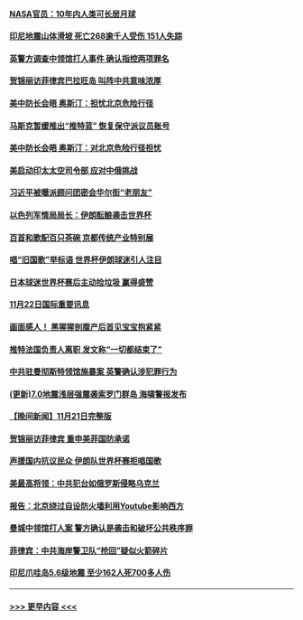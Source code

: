 #### [NASA官员：10年内人类可长居月球](../pages/prog202/a103580989.md?t=11230850) 
#### [印尼地震山体滑坡 死亡268逾千人受伤 151人失踪](../pages/prog202/a103580910.md?t=11230850) 
#### [英警方调查中领馆打人事件 确认指控两项罪名](../pages/prog202/a103580932.md?t=11230850) 
#### [贺锦丽访菲律宾巴拉旺岛 叫阵中共意味浓厚](../pages/prog202/a103580913.md?t=11230850) 
#### [美中防长会晤 奥斯汀：担忧北京危险行径](../pages/prog202/a103580908.md?t=11230850) 
#### [马斯克暂缓推出“推特蓝” 恢复保守派议员账号](../pages/prog202/a103580891.md?t=11230850) 
#### [美中防长会晤 奥斯汀：对北京危险行径担忧](../pages/prog202/a103580814.md?t=11230850) 
#### [美启动印太太空司令部 应对中俄挑战](../pages/prog202/a103580750.md?t=11230850) 
#### [习近平被曝派顾问团密会华尔街“老朋友”](../pages/prog202/a103580720.md?t=11230850) 
#### [以色列军情局局长：伊朗酝酿袭击世界杯](../pages/prog202/a103580585.md?t=11230850) 
#### [百首和歌配百只茶碗 京都传统产业特别展](../pages/prog202/a103580603.md?t=11230850) 
#### [唱“旧国歌”举标语 世界杯伊朗球迷引人注目](../pages/prog202/a103580608.md?t=11230850) 
#### [日本球迷世界杯赛后主动捡垃圾 赢得盛赞](../pages/prog202/a103580591.md?t=11230850) 
#### [11月22日国际重要讯息](../pages/prog202/a103580592.md?t=11230850) 
#### [画面感人！ 黑猩猩剖腹产后首见宝宝抱紧紧](../pages/prog202/a103580480.md?t=11230850) 
#### [推特法国负责人离职 发文称“一切都结束了”](../pages/prog202/a103580484.md?t=11230850) 
#### [中共驻曼彻斯特领馆施暴案 英警确认涉犯罪行为](../pages/prog202/a103580425.md?t=11230850) 
#### [(更新)7.0地震浅层强震袭索罗门群岛 海啸警报发布](../pages/prog202/a103580303.md?t=11230850) 
#### [【晚间新闻】11月21日完整版](../pages/prog202/a103580306.md?t=11230850) 
#### [贺锦丽访菲律宾 重申美菲国防承诺](../pages/prog202/a103580183.md?t=11230850) 
#### [声援国内抗议民众 伊朗队世界杯赛拒唱国歌](../pages/prog202/a103580192.md?t=11230850) 
#### [美最高将领：中共犯台如俄罗斯侵略乌克兰](../pages/prog202/a103580046.md?t=11230850) 
#### [报告：北京绕过自设防火墙利用Youtube影响西方](../pages/prog202/a103580021.md?t=11230850) 
#### [曼城中领馆打人案 警方确认是袭击和破坏公共秩序罪](../pages/prog202/a103579743.md?t=11230850) 
#### [菲律宾：中共海岸警卫队“抢回”疑似火箭碎片](../pages/prog202/a103579942.md?t=11230850) 
#### [印尼爪哇岛5.6级地震 至少162人死700多人伤](../pages/prog202/a103579900.md?t=11230850) 

----
#### [ >>> 更早内容 <<< ](../indexes/prog202-earlier.md)
